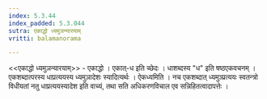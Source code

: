 ```yaml
---
index: 5.3.44
index_padded: 5.3.044
sutra: एकाद्धो ध्यमुञन्यारयाम्
vritti: balamanorama

---
```

<<एकाद्धो ध्यमुञन्यारयाम्>> - एकाद्धो । एकात्-ध इति च्छेदः । धाशब्दस्य "ध" इति षष्ठएकवचनम् । एकशब्दात्परस्य धाप्रत्ययस्य ध्यमुञादेशः स्यादित्यर्थः । ऐकध्यमिति । नच एकशब्दात् ध्यमुञ्प्रत्ययः स्वतन्त्रो विधीयतां नतु धाप्रत्ययस्यादेश इति वाच्यं, तथा सति अधिकरणविचाल एव सन्निहितत्वादापत्तेः । 